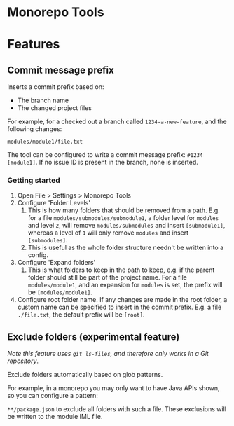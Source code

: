 # Monorepo Tools

<!-- Plugin description -->
# Features

## Commit message prefix

Inserts a commit prefix based on:

- The branch name
- The changed project files

For example, for a checked out a branch called `1234-a-new-feature`, and the following changes:
```
modules/module1/file.txt
```

The tool can be configured to write a commit message prefix: `#1234 [module1]`. If no issue ID is present in the branch, none is inserted.

### Getting started

1. Open File > Settings > Monorepo Tools
2. Configure 'Folder Levels'
   1. This is how many folders that should be removed from a path. E.g. for a file `modules/submodules/submodule1`, a folder level for `modules` and level `2`, will remove `modules/submodules` and insert `[submodule1]`, whereas a level of `1` will only remove `modules` and insert `[submodules]`.
   2. This is useful as the whole folder structure needn't be written into a config.
3. Configure 'Expand folders'
   1. This is what folders to keep in the path to keep, e.g. if the parent folder should still be part of the project name. For a file `modules/module1`, and an expansion for `modules` is set, the prefix will be `[modules/module1]`.
4. Configure root folder name. If any changes are made in the root folder, a custom name can be specified to insert in the commit prefix. E.g. a file `./file.txt`, the default prefix will be `[root]`.

## Exclude folders (experimental feature)
*Note this feature uses `git ls-files`, and therefore only works in a Git repository*.

Exclude folders automatically based on glob patterns.

For example, in a monorepo you may only want to have Java APIs shown, so you can configure a pattern:

`**/package.json` to exclude all folders with such a file. These exclusions will be written to the module IML file.

<!-- Plugin description end -->
